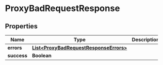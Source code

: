
# ProxyBadRequestResponse

## Properties
Name | Type | Description | Notes
------------ | ------------- | ------------- | -------------
**errors** | [**List&lt;ProxyBadRequestResponseErrors&gt;**](ProxyBadRequestResponseErrors.md) |  |  [optional]
**success** | **Boolean** |  |  [optional]



